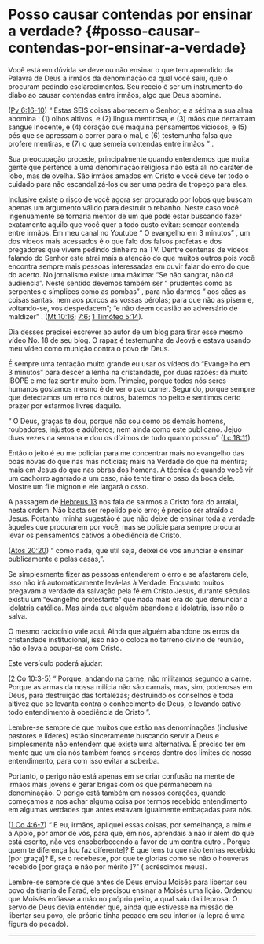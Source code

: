 # Posso causar contendas por ensinar a verdade? {#posso-causar-contendas-por-ensinar-a-verdade}

Você está em dúvida se deve ou não ensinar o que tem aprendido da Palavra de Deus a irmãos da denominação da qual você saiu, que o procuram pedindo esclarecimentos. Seu receio é ser um instrumento do diabo ao causar contendas entre irmãos, algo que Deus abomina.

([Pv 6:16-10](http://bibliaonline.com.br/acf/pv/6/16-10)) “ Estas SEIS coisas aborrecem o Senhor, e a sétima a sua alma abomina : (1) olhos altivos, e (2) língua mentirosa, e (3) mãos que derramam sangue inocente, e (4) coração que maquina pensamentos viciosos, e (5) pés que se apressam a correr para o mal, e (6) testemunha falsa que profere mentiras, e (7) o que semeia contendas entre irmãos ” .

Sua preocupação procede, principalmente quando entendemos que muita gente que pertence a uma denominação religiosa não está ali no caráter de lobo, mas de ovelha. São irmãos amados em Cristo e você deve ter todo o cuidado para não escandalizá-los ou ser uma pedra de tropeço para eles.

Inclusive existe o risco de você agora ser procurado por lobos que buscam apenas um argumento válido para destruir o rebanho. Neste caso você ingenuamente se tornaria mentor de um que pode estar buscando fazer exatamente aquilo que você quer a todo custo evitar: semear contenda entre irmãos. Em meu canal no Youtube “ O evangelho em 3 minutos” , um dos vídeos mais acessados é o que falo dos falsos profetas e dos pregadores que vivem pedindo dinheiro na TV. Dentre centenas de vídeos falando do Senhor este atrai mais a atenção do que muitos outros pois você encontra sempre mais pessoas interessadas em ouvir falar do erro do que do acerto. No jornalismo existe uma máxima: “Se não sangrar, não dá audiência”. Neste sentido devemos também ser “ prudentes como as serpentes e símplices como as pombas” , para não darmos “ aos cães as coisas santas, nem aos porcos as vossas pérolas; para que não as pisem e, voltando-se, vos despedacem”; “e não deem ocasião ao adversário de maldizer” . ([Mt 10:16](http://bibliaonline.com.br/acf/mt/10/16); [7:6](http://bibliaonline.com.br/acf/mt/7/6); [1 Timóteo 5:14](http://bibliaonline.com.br/acf/1tm/5/14)).

Dia desses precisei escrever ao autor de um blog para tirar esse mesmo vídeo No. 18 de seu blog. O rapaz é testemunha de Jeová e estava usando meu vídeo como munição contra o povo de Deus.

É sempre uma tentação muito grande eu usar os vídeos do “Evangelho em 3 minutos” para descer a lenha na cristandade, por duas razões: dá muito IBOPE e me faz sentir muito bem. Primeiro, porque todos nós seres humanos gostamos mesmo é de ver o pau comer. Segundo, porque sempre que detectamos um erro nos outros, batemos no peito e sentimos certo prazer por estarmos livres daquilo.

“ Ó Deus, graças te dou, porque não sou como os demais homens, roubadores, injustos e adúlteros; nem ainda como este publicano. Jejuo duas vezes na semana e dou os dízimos de tudo quanto possuo” ([Lc 18:11](http://bibliaonline.com.br/acf/lc/18/11)).

Então o jeito é eu me policiar para me concentrar mais no evangelho das boas novas do que nas más notícias; mais na Verdade do que na mentira; mais em Jesus do que nas obras dos homens. A técnica é: quando você vir um cachorro agarrado a um osso, não tente tirar o osso da boca dele. Mostre um filé mignon e ele largará o osso.

A passagem de [Hebreus 13](http://bibliaonline.com.br/acf/hb/13) nos fala de sairmos a Cristo fora do arraial, nesta ordem. Não basta ser repelido pelo erro; é preciso ser atraído a Jesus. Portanto, minha sugestão é que não deixe de ensinar toda a verdade àqueles que procurarem por você, mas se policie para sempre procurar levar os pensamentos cativos à obediência de Cristo.

([Atos 20:20](http://bibliaonline.com.br/acf/atos/20/20)) “ como nada, que útil seja, deixei de vos anunciar e ensinar publicamente e pelas casas,”.

Se simplesmente fizer as pessoas entenderem o erro e se afastarem dele, isso não irá automaticamente levá-las à Verdade. Enquanto muitos pregavam a verdade da salvação pela fé em Cristo Jesus, durante séculos existiu um “evangelho protestante” que nada mais era do que denunciar a idolatria católica. Mas ainda que alguém abandone a idolatria, isso não o salva.

O mesmo raciocínio vale aqui. Ainda que alguém abandone os erros da cristandade institucional, isso não o coloca no terreno divino de reunião, não o leva a ocupar-se com Cristo.

Este versículo poderá ajudar:

([2 Co 10:3-5](http://bibliaonline.com.br/acf/2co/10/3-5)) “ Porque, andando na carne, não militamos segundo a carne. Porque as armas da nossa milícia não são carnais, mas, sim, poderosas em Deus, para destruição das fortalezas; destruindo os conselhos e toda altivez que se levanta contra o conhecimento de Deus, e levando cativo todo entendimento à obediência de Cristo ”.

Lembre-se sempre de que muitos que estão nas denominações (inclusive pastores e líderes) estão sinceramente buscando servir a Deus e simplesmente não entendem que existe uma alternativa. É preciso ter em mente que um dia nós também fomos sinceros dentro dos limites de nosso entendimento, para com isso evitar a soberba.

Portanto, o perigo não está apenas em se criar confusão na mente de irmãos mais jovens e gerar brigas com os que permanecem na denominação. O perigo está também em nossos corações, quando começamos a nos achar alguma coisa por termos recebido entendimento em algumas verdades que antes estavam igualmente embaçadas para nós.

([1 Co 4:6-7](http://bibliaonline.com.br/acf/1co/4/6-7)) “ E eu, irmãos, apliquei essas coisas, por semelhança, a mim e a Apolo, por amor de vós, para que, em nós, aprendais a não ir além do que está escrito, não vos ensoberbecendo a favor de um contra outro . Porque quem te diferença [ou faz diferente]? E que tens tu que não tenhas recebido [por graça]? E, se o recebeste, por que te glorias como se não o houveras recebido [por graça e não por mérito ]?&quot; ( acréscimos meus).

Lembre-se sempre de que antes de Deus enviou Moisés para libertar seu povo da tirania de Faraó, ele precisou ensinar a Moisés uma lição. Ordenou que Moisés enfiasse a mão no próprio peito, a qual saiu dali leprosa. O servo de Deus devia entender que, ainda que estivesse na missão de libertar seu povo, ele próprio tinha pecado em seu interior (a lepra é uma figura do pecado).

*****